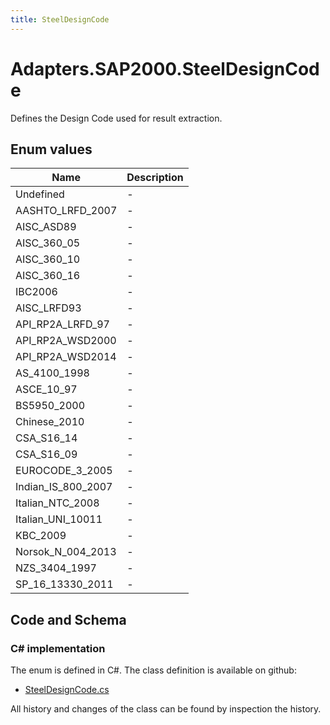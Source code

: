 ```yaml
---
title: SteelDesignCode
---
```


# Adapters.SAP2000.SteelDesignCode

Defines the Design Code used for result extraction.

## Enum values

| Name            | Description                                                    |
|-----------------|----------------------------------------------------------------|
| Undefined |  -  |
| AASHTO_LRFD_2007 |  -  |
| AISC_ASD89 |  -  |
| AISC_360_05 |  -  |
| AISC_360_10 |  -  |
| AISC_360_16 |  -  |
| IBC2006 |  -  |
| AISC_LRFD93 |  -  |
| API_RP2A_LRFD_97 |  -  |
| API_RP2A_WSD2000 |  -  |
| API_RP2A_WSD2014 |  -  |
| AS_4100_1998 |  -  |
| ASCE_10_97 |  -  |
| BS5950_2000 |  -  |
| Chinese_2010 |  -  |
| CSA_S16_14 |  -  |
| CSA_S16_09 |  -  |
| EUROCODE_3_2005 |  -  |
| Indian_IS_800_2007 |  -  |
| Italian_NTC_2008 |  -  |
| Italian_UNI_10011 |  -  |
| KBC_2009 |  -  |
| Norsok_N_004_2013 |  -  |
| NZS_3404_1997 |  -  |
| SP_16_13330_2011 |  -  |


## Code and Schema

### C# implementation

The enum is defined in C#. The class definition is available on github:

- [SteelDesignCode.cs](https://github.com/BHoM/SAP2000_Toolkit/blob/develop/SAP2000_oM/Enums/SteelDesignCode.cs)

All history and changes of the class can be found by inspection the history.
